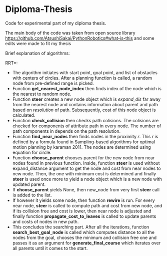 # Diploma-Thesis
Code for experimental part of my diploma thesis. 

The main body of the code was taken from open source library https://github.com/AtsushiSakai/PythonRobotics#what-is-this and some edits were made to fit my thesis

Brief explanation of algorithms:

RRT*:

  * The algorithm initiates with start point, goal point, and list of obstacles with centers of circles. 
After a planning function is called, a random node from pre-defined range is picked.
  * Function <b>get_nearest_node_index</b> then finds index of the node which is the nearest to random node.
  * Function <b>steer</b> creates a new node object which is <i>expand_dis</i> far away from the nearest node and contains information about parent and path based on <i>resolution</i> of path. Subsequently, cost of this node object is calculated.
  * Function <b>check_collision</b> then checks path colisions. The colisions are checked for components of attribute path in every node. The number of path components in depends on the path resolution.
  * Function <b>find_near_nodes</b> then finds nodes in the proximity <i>r</i>. This <i>r</i> is defined by a formula found in Sampling-based algorithms for optimal motion planning by karaman 2011. The nodes are determined using equation for circle. 
  * Function <b>choose_parent</b> chooses parent for the new node from near nodes found in previous function. Inside, function <b>steer</b> is used without expand_distance argument to get the node and cost from near nodes to new node. Then, the one with minimum cost is determined and finally <b>steer</b> is used once more to yield a node object which is a new node with updated parent.
  * If <b>choose_parent</b> yields None, then new_node from very first <b>steer</b> call is added to the list. 
  * If however it yields some node, then function <b>rewire</b> is run. For every near node, <b>steer</b> is called to compute path and cost from new node, and if its collision free and cost is lower, then near node is adjusted and finally function <b>propagate_cost_to_leaves</b> is called to update parents and costs of nodes in new path.
  * This concludes the searching part. After all the iterations, function <b>search_best_goal_node</b> is called which computes distance to all the nodes from the goal, chooses the minimum and collision free one and passes it as an argument for <b>generate_final_course</b> which iterates over all parents until it comes to the start.




